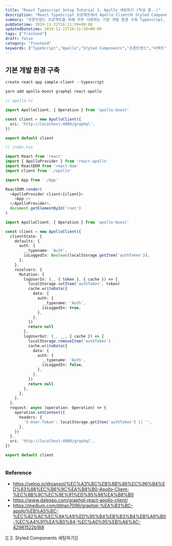 ```yaml
---
title: "React Typescript Setup Tutorial 1. Apollo 세팅하기 (작성 중..)"
description: "React TypeScript 프로젝트에서 Apollo Client와 Styled Components를 한 번에 세팅하는 방법과 의존성, 폴더 구조, 기본 샘플 코드를 정리한 튜토리얼."
summary: "프론트엔드 프로젝트를 위해 자주 사용하는 기본 개발 환경 구축 Typescript, Apollo, Styled Components 를 이용한 React 튜토리얼 기본 개발 환경 구축 s create react app sample client typescript ````s yarn add..."
pubDatetime: 2019-11-22T16:11:59+09:00
updatedDatetime: 2019-11-22T16:11:59+09:00
tags: ["frontend"]
draft: false
category: "frontend"
keywords: ["TypeScript","Apollo","Styled Components","프론트엔드","리액트"]
---
```


## 기본 개발 환경 구축

````s
create-react-app sample-client --typescript
````

````s
yarn add apollo-boost graphql react-apollo
````

````ts
// apollo.ts

import ApolloClient, { Operation } from 'apollo-boost'

const client = new ApolloClient({
  uri: 'http://localhost:4000/graphql',
})

export default client
````

````ts
// index.tsx

import React from 'react'
import { ApolloProvider } from 'react-apollo'
import ReactDOM from 'react-dom'
import client from './apollo'

import App from './App'

ReactDOM.render(
  <ApolloProvider client={client}>
    <App />
  </ApolloProvider>,
  document.getElementById('root')
)
````

````ts
import ApolloClient, { Operation } from 'apollo-boost'

const client = new ApolloClient({
  clientState: {
    defaults: {
      auth: {
        __typename: 'Auth',
        isLoggedIn: Boolean(localStorage.getItem('authToken')),
      },
    },
    resolvers: {
      Mutation: {
        logUserIn: (_, { token }, { cache }) => {
          localStorage.setItem('authToken', token)
          cache.writeData({
            data: {
              auth: {
                __typename: 'Auth',
                isLoggedIn: true,
              },
            },
          })
          return null
        },
        logUserOut: (_, __, { cache }) => {
          localStorage.removeItem('authToken')
          cache.writeData({
            data: {
              auth: {
                __typename: 'Auth',
                isLoggedIn: false,
              },
            },
          })
          return null
        },
      },
    },
  },
  request: async (operation: Operation) => {
    operation.setContext({
      headers: {
        'X-User-Token': localStorage.getItem('authToken') || '',
      },
    })
  },
  uri: 'http://localhost:4000/graphql',
})

export default client
````

````

````

### Reference

* https://velog.io/@zansol/%EC%A3%BC%EB%8B%88%EC%96%B4%ED%83%88%EC%B6%9C%EA%B8%B0-Apollo-Client-%EC%8B%9C%EC%9E%91%ED%95%98%EA%B8%B0
* https://www.daleseo.com/graphql-react-apollo-client/
* https://medium.com/@han7096/graphql-%EA%B3%BC-apollo%EB%A5%BC-%EC%82%AC%EC%9A%A9%ED%95%B4%EB%B3%B4%EB%A9%B0-%EC%A4%91%EA%B0%84-%EC%A0%95%EB%A6%AC-42981522b188

\[\[<React Typescript Setup Tutorial> 2. Styled Components 세팅하기\]\]
